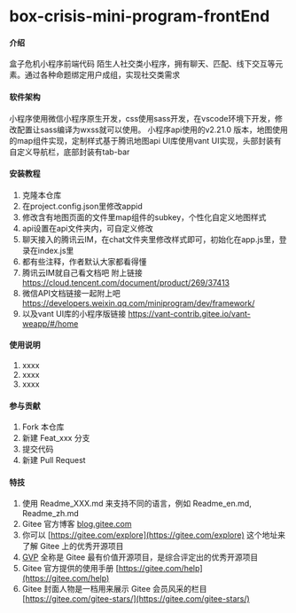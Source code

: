 # box-crisis-mini-program-frontEnd

#### 介绍
盒子危机小程序前端代码
陌生人社交类小程序，拥有聊天、匹配、线下交互等元素。通过各种命题绑定用户成组，实现社交类需求

#### 软件架构
小程序使用微信小程序原生开发，css使用sass开发，在vscode环境下开发，修改配置让sass编译为wxss就可以使用。
小程序api使用的v2.21.0 版本，地图使用的map组件实现，定制样式基于腾讯地图api
UI库使用vant UI实现，头部封装有自定义导航栏，底部封装有tab-bar


#### 安装教程

1.  克隆本仓库
2.  在project.config.json里修改appid
3.  修改含有地图页面的文件里map组件的subkey，个性化自定义地图样式
4.  api设置在api文件夹内，可自定义修改
5.  聊天接入的腾讯云IM，在chat文件夹里修改样式即可，初始化在app.js里，登录在index.js里
6.  都有些注释，作者默认大家都看得懂
7.  腾讯云IM就自己看文档吧 附上链接 https://cloud.tencent.com/document/product/269/37413
8.  微信API文档链接一起附上吧 https://developers.weixin.qq.com/miniprogram/dev/framework/
9.  以及vant UI库的小程序版链接 https://vant-contrib.gitee.io/vant-weapp/#/home

#### 使用说明

1.  xxxx
2.  xxxx
3.  xxxx

#### 参与贡献

1.  Fork 本仓库
2.  新建 Feat_xxx 分支
3.  提交代码
4.  新建 Pull Request


#### 特技

1.  使用 Readme\_XXX.md 来支持不同的语言，例如 Readme\_en.md, Readme\_zh.md
2.  Gitee 官方博客 [blog.gitee.com](https://blog.gitee.com)
3.  你可以 [https://gitee.com/explore](https://gitee.com/explore) 这个地址来了解 Gitee 上的优秀开源项目
4.  [GVP](https://gitee.com/gvp) 全称是 Gitee 最有价值开源项目，是综合评定出的优秀开源项目
5.  Gitee 官方提供的使用手册 [https://gitee.com/help](https://gitee.com/help)
6.  Gitee 封面人物是一档用来展示 Gitee 会员风采的栏目 [https://gitee.com/gitee-stars/](https://gitee.com/gitee-stars/)
